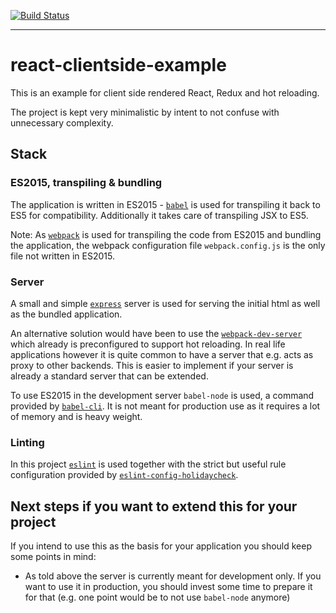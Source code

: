 [![Build Status](https://img.shields.io/travis/lxanders/react-clientside-example/master.svg?style=flat)](https://travis-ci.org/lxanders/react-clientside-example)

-----

# react-clientside-example

This is an example for client side rendered React, Redux and hot reloading.

The project is kept very minimalistic by intent to not confuse with unnecessary complexity.

## Stack

### ES2015, transpiling & bundling

The application is written in ES2015 - [`babel`](https://github.com/babel/babel) is used for transpiling it back to ES5 for compatibility. Additionally it takes care of transpiling JSX to ES5.

Note: As [`webpack`](https://github.com/webpack/webpack) is used for transpiling the code from ES2015 and bundling the application, the webpack configuration file `webpack.config.js` is the only file not written in ES2015.

### Server

A small and simple [`express`](https://github.com/expressjs/express/) server is used for serving the initial html as well as the bundled application.

An alternative solution would have been to use the [`webpack-dev-server`](https://github.com/webpack/webpack-dev-server) which already is preconfigured to support hot reloading. In real life applications however it is quite common to have a server that e.g. acts as proxy to other backends. This is easier to implement if your server is already a standard server that can be extended.

To use ES2015 in the development server `babel-node` is used, a command provided by [`babel-cli`](https://github.com/babel/babel/tree/master/packages/babel-cli). It is not meant for production use as it requires a lot of memory and is heavy weight.

### Linting

In this project [`eslint`](https://github.com/eslint/eslint) is used together with the strict but useful rule configuration provided by [`eslint-config-holidaycheck`](https://github.com/holidaycheck/eslint-config-holidaycheck).

## Next steps if you want to extend this for your project

If you intend to use this as the basis for your application you should keep some points in mind:

* As told above the server is currently meant for development only. If you want to use it in production, you should invest some time to prepare it for that (e.g. one point would be to not use `babel-node` anymore)

